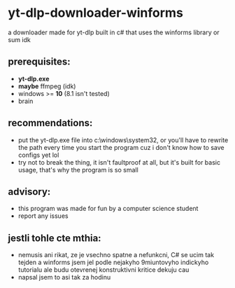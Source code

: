 # yt-dlp-downloader-winforms
a downloader made for yt-dlp built in c# that uses the winforms library or sum idk  

## prerequisites:
- **yt-dlp.exe**
- **maybe** ffmpeg (idk)  
- windows >= **10** (8.1 isn't tested)  
- brain   

## recommendations:
- put the yt-dlp.exe file into c:\windows\system32, or you'll have to rewrite the path every time you start the program cuz i don't know how to save configs yet lol  
- try not to break the thing, it isn't faultproof at all, but it's built for basic usage, that's why the program is so small  

## advisory:
- this program was made for fun by a computer science student  
- report any issues

## jestli tohle cte mthia:
- nemusis ani rikat, ze je vsechno spatne a nefunkcni, C# se ucim tak tejden a winforms jsem jel podle nejakyho 9miuntovyho indickyho tutorialu ale budu otevrenej konstruktivni kritice dekuju cau
- napsal jsem to asi tak za hodinu  
